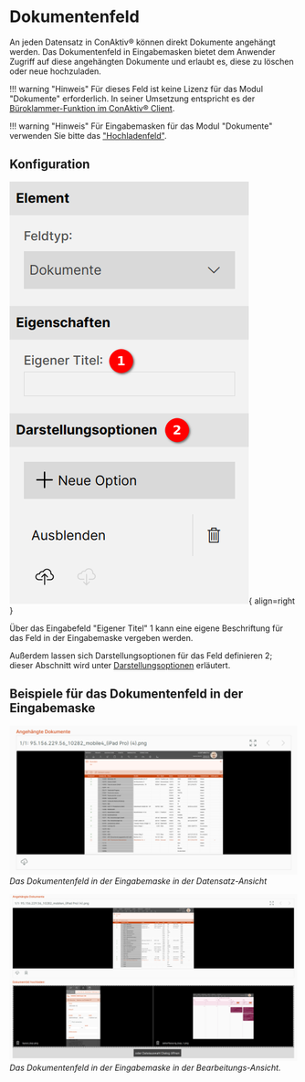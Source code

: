 # Dokumentenfeld

An jeden Datensatz in ConAktiv® können direkt Dokumente angehängt werden. Das Dokumentenfeld in Eingabemasken bietet dem Anwender Zugriff auf diese angehängten Dokumente und erlaubt es, diese zu löschen oder neue hochzuladen.

!!! warning "Hinweis"
    Für dieses Feld ist keine Lizenz für das Modul "Dokumente" erforderlich. In seiner Umsetzung entspricht es der [Büroklammer-Funktion im ConAktiv® Client](https://handbuch.conaktiv.de/wiki/version-17-6/kontaktmodule/dokumente/externe-dokumente-an-datensatz-anheften/anwendung/neues-dokument-anhaengen/).

!!! warning "Hinweis"
    Für Eingabemasken für das Modul "Dokumente" verwenden Sie bitte das ["Hochladenfeld"](../hochladenfeld/index.md).

## Konfiguration

![Dokumentenfeld Übersicht](./dokumentenfeld_uebersicht.png#smartphone){ align=right }

Über das Eingabefeld "Eigener Titel" <span class="number">1</span> kann eine eigene Beschriftung für das Feld in der Eingabemaske vergeben werden.

Außerdem lassen sich Darstellungsoptionen für das Feld definieren <span class="number">2</span>; dieser Abschnitt wird unter [Darstellungsoptionen](../../../../darstellungsoptionen/index.md) erläutert.

<div class="clear"></div>

## Beispiele für das Dokumentenfeld in der Eingabemaske

![Dokumentenfeld Beispiel](dokumentenfeld_bsp.png)
_Das Dokumentenfeld in der Eingabemaske in der Datensatz-Ansicht_

![Dokumentenfeld Beispiel 2](dokumentenfeld_bsp_2.png)
_Das Dokumentenfeld in der Eingabemaske in der Bearbeitungs-Ansicht._

